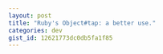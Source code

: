 ```yaml
---
layout: post
title: "Ruby's Object#tap: a better use."
categories: dev
gist_id: 12621773dc0db5fa1f85
---
```

